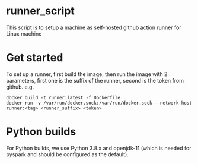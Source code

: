 # runner_script

This script is to setup a machine as self-hosted github action runner for Linux machine

# Get started
To set up a runner, first build the image, then run the image with 2 parameters, first one is the suffix of the runner, second is the token from github. e.g.

`docker build -t runner:latest -f Dockerfile .`  
`docker run -v /var/run/docker.sock:/var/run/docker.sock --network host runner:<tag> <runner_suffix> <token>`

# Python builds

For Python builds, we use Python 3.8.x and openjdk-11 (which is needed for pyspark and should be configured as the default).
